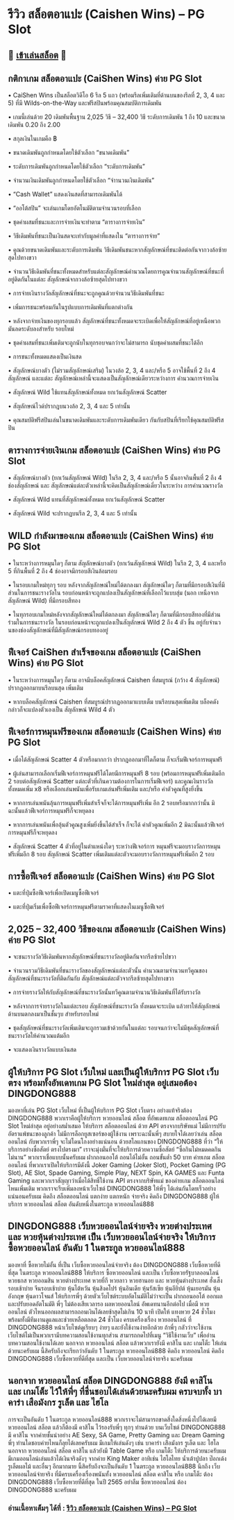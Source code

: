 # รีวิว สล็อตอาแปะ (Caishen Wins) – PG Slot

## 🎰 [เข้าเล่นสล็อต](https://bit.ly/3ryTLaH) 🎰

## กติกาเกม สล็อตอาแปะ (CaiShen Wins) ค่าย PG Slot

• CaiShen Wins เป็นสล็อตวิดีโอ 6 รีล 5 แถว (พร้อมรีลเพิ่มเติมที่ด้านบนของรีลที่ 2, 3, 4 และ 5) ที่มี Wilds-on-the-Way และฟรีสปินพร้อมคุณสมบัติการเดิมพัน

• เกมนี้เล่นด้วย 20 เดิมพันพื้นฐาน 2,025 วิธี – 32,400 วิธี ระดับการเดิมพัน 1 ถึง 10 และขนาดเดิมพัน 0.20 ถึง 2.00

• สกุลเงินในเกมคือ ฿

• ขนาดเดิมพันถูกกําหนดโดยใช้ตัวเลือก “ขนาดเดิมพัน”

• ระดับการเดิมพันถูกกําหนดโดยใช้ตัวเลือก “ระดับการเดิมพัน”

• จํานวนเงินเดิมพันถูกกําหนดโดยใช้ตัวเลือก “จําานวนเงินเดิมพัน”

• “Cash Wallet” แสดงเงินสดที่สามารถเดิมพันได้

• “ออโต้สปิน” จะเล่นเกมโดยอัตโนมัติตามจํานวนรอบที่เลือก

• ชุดค่าผสมที่ชนะและการจ่ายเงินจะทําตาม “ตารางการจ่ายเงิน”

• วิธีเดิมพันที่ชนะเป็นเงินสดจะเท่ากับมูลค่าที่แสดงใน “ตารางการจ่าย”

• คูณด้วยขนาดเดิมพันและระดับการเดิมพัน วิธีเดิมพันชนะหากสัญลักษณ์ที่ชนะติดต่อกันจากวงล้อซ้ายสุดไปทางขวา

• จํานวนวิธีเดิมพันที่ชนะทั้งหมดสําหรับแต่ละสัญลักษณ์คํานวณโดยการคูณจํานวนสัญลักษณ์ที่ชนะที่อยู่ติดกันในแต่ละ สัญลักษณ์จากวงล้อซ้ายสุดไปทางขวา

• การจ่ายเงินรางวัลสัญลักษณ์ที่ชนะจะถูกคูณด้วยจํานวนวิธีเดิมพันที่ชนะ

• เพิ่มการชนะพร้อมกันในรูปแบบการเดิมพันที่แตกต่างกัน

• หลังจากจ่ายเงินของทุกรอบแล้ว สัญลักษณ์ที่ชนะทั้งหมดจะระเบิดเพื่อให้สัญลักษณ์ที่อยู่เหนือพวกมันลดระดับลงสําหรับ รอบใหม่

• ชุดค่าผสมที่ชนะเพิ่มเติมจะถูกนับในทุกรอบจนกว่าจะไม่สามารถ นับชุดค่าผสมที่ชนะได้อีก

• การชนะทั้งหมดแสดงเป็นเงินสด

• สัญลักษณ์บางตัว (ไม่รวมสัญลักษณ์เสริม) ในวงล้อ 2, 3, 4 และ/หรือ 5 อาจใช้พื้นที่ 2 ถึง 4 สัญลักษณ์ และแต่ละ สัญลักษณ์เหล่านี้จะแสดงเป็นสัญลักษณ์เดียวระหว่างการ คํานวณการจ่ายเงิน

• สัญลักษณ์ Wild ใช้แทนสัญลักษณ์ทั้งหมด ยกเว้นสัญลักษณ์ Scatter

• สัญลักษณ์ไวด์ปรากฎบนวงล้อ 2, 3, 4 และ 5 เท่านั้น

• คุณสมบัติฟรีสปินเล่นในขนาดเดิมพันและระดับการเดิมพันเดียว กันกับสปินที่เรียกใช้คุณสมบัติฟรีสปิน

## ตารางการจ่ายเงินเกม สล็อตอาแปะ (CaiShen Wins) ค่าย PG Slot

• สัญลักษณ์บางตัว (ยกเว้นสัญลักษณ์ Wild) ในรีล 2, 3, 4 และ/หรือ 5 นั้นอาจกินพื้นที่ 2 ถึง 4 ช่องสัญลักษณ์ และ สัญลักษณ์แต่ละตัวเหล่านี้จะคิดเป็นสัญลักษณ์เดี่ยวในระหว่าง การคํานวณรางวัล

• สัญลักษณ์ Wild แทนที่สัญลักษณ์ทั้งหมด ยกเว้นสัญลักษณ์ Scatter

• สัญลักษณ์ Wild จะปรากฏบนรีล 2, 3, 4 และ 5 เท่านั้น

## WILD กำลังมาของเกม สล็อตอาแปะ (CaiShen Wins) ค่าย PG Slot

• ในระหว่างการหมุนใดๆ ก็ตาม สัญลักษณ์บางตัว (ยกเว้นสัญลักษณ์ Wild) ในรีล 2, 3, 4 และหรือ 5 ที่กินพื้นที่ 2 ถึง 4 ช่องอาจมีกรอบสีเงินล้อมรอบ

• ในรอบเกมใหม่ทุกๆ รอบ หลังจากสัญลักษณ์ใหม่ได้ตกลงมา สัญลักษณ์ใดๆ ก็ตามที่มีกรอบสีเงินที่มีส่วนในการชนะรางวัลใน รอบก่อนหน้าจะถูกแปลงเป็นสัญลักษณ์ที่เลือกไว้แบบสุ่ม (นอก เหนือจากสัญลักษณ์ Wild) ที่มีกรอบสีทอง

• ในทุกรอบเกมใหม่หลังจากสัญลักษณ์ใหม่ได้ตกลงมา สัญลักษณ์ใดๆ ก็ตามที่มีกรอบสีทองที่มีส่วนร่วมในการชนะรางวัล ในรอบก่อนหน้าจะถูกแปลงเป็นสัญลักษณ์ Wild 2 ถึง 4 ตัว ขึ้น อยู่กับจํานวนของช่องสัญลักษณ์ที่มีสัญลักษณ์กรอบทองอยู่

## ฟีเจอร์ CaiShen สำเร็จของเกม สล็อตอาแปะ (CaiShen Wins) ค่าย PG Slot

• ในระหว่างการหมุนใดๆ ก็ตาม อาจมีบล็อคสัญลักษณ์ Caishen ที่สมบูรณ์ (กว้าง 4 สัญลักษณ์) ปรากฏออกมาบนรีลบนสุด เพิ่มเติม

• หากบล็อคสัญลักษณ์ Caishen ที่สมบูรณ์ปรากฏออกมาแบบเต็ม บนรีลบนสุดเพิ่มเติม บล็อคดังกล่าวก็จะแปลงตัวเองเป็น สัญลักษณ์ Wild 4 ตัว

## ฟีเจอร์การหมุนฟรีของเกม สล็อตอาแปะ (CaiShen Wins) ค่าย PG Slot

• เมื่อได้สัญลักษณ์ Scatter 4 ตัวหรือมากกว่า ปรากฎออกมาที่ใดก็ตาม ก็จะเริ่มฟีเจอร์การหมุนฟรี

• ผู้เล่นสามารถเลือกเริ่มฟีเจอร์การหมุนฟรีได้โดยมีการหมุนฟรี 8 รอบ (พร้อมการหมุนฟรีเพิ่มเติมอีก 2 รอบต่อสัญลักษณ์ Scatter แต่ละตัวที่เกินความต้องการในการเริ่มฟีเจอร์) และคูณเงินรางวัล ทั้งหมดเพิ่ม x8 หรือเลือกเล่นพนันเพื่อรับเกมเล่นฟรีเพิ่มเติม และ/หรือ ค่าตัวคูณที่สูงยิ่งขึ้น

• หากการเล่นพนันลุ้นการหมุนฟรีเพิ่มสําเร็จก็จะได้การหมุนฟรีเพิ่ม อีก 2 รอบหรือมากกว่านั้น มิฉะนั้นแล้วฟีเจอร์การหมุนฟรีก็จะหยุดลง

• หากการเล่นพนันเพื่อลุ้นตัวคูณสูงเพิ่มยิ่งขึ้นได้สําเร็จ ก็จะได้ ค่าตัวคูณเพิ่มอีก 2 มิฉะนั้นแล้วฟีเจอร์การหมุนฟรีก็จะหยุดลง

• สัญลักษณ์ Scatter 4 ตัวที่อยู่ในตําแหน่งใดๆ ระหว่างฟีเจอร์การ หมุนฟรีจะมอบรางวัลการหมุนฟรีเพิ่มอีก 8 รอบ สัญลักษณ์ Scatter เพิ่มเติมแต่ละตัวจะมอบรางวัลการหมุนฟรีเพิ่มอีก 2 รอบ

## การซื้อฟีเจอร์ สล็อตอาแปะ (CaiShen Wins) ค่าย PG Slot

• แตะที่ปุ่มซื้อฟีเจอร์เพื่อเปิดเมนูซื้อฟีเจอร์

• แตะที่ปุ่มเริ่มเพื่อซื้อฟีเจอร์การหมุนฟรีตามราคาที่แสดงในเมนูซื้อฟีเจอร์

## 2,025 – 32,400 วิธีของเกม สล็อตอาแปะ (CaiShen Wins) ค่าย PG Slot

• จะชนะรางวัลวิธีเดิมพันหากสัญลักษณ์ที่ชนะรางวัลอยู่ติดกันจากรีลซ้ายไปขวา

• จํานวนรวมวิธีเดิมพันที่ชนะรางวัลของสัญลักษณ์แต่ละตัวนั้น คํานวณตามจํานวนทวีคูณของสัญลักษณ์ที่ชนะรางวัลที่ติดกันกับ สัญลักษณ์แต่ละตัวจากรีลซ้ายสุดไปทางขวา

• การจ่ายรางวัลให้กับสัญลักษณ์ที่ชนะรางวัลนั้นทวีคูณตามจำนวนวิธีเดิมพันที่ได้รับรางวัล

• หลังจากการจ่ายรางวัลในแต่ละรอบ สัญลักษณ์ที่ชนะรางวัล ทั้งหมดจะระเบิด แล้วทาให้สัญลักษณ์ด้านบนตกลงมาเป็นชั้นๆบ สําหรับรอบใหม่

• ชุดสัญลักษณ์ที่ชนะรางวัลเพิ่มเติมจะถูกรวมเข้าด้วยกันในแต่ละ รอบจนกว่าจะไม่มีชุดสัญลักษณ์ที่ชนะรางวัลให้คํานวณแต้มอีก

• จะแสดงเงินรางวัลแบบเงินสด

## ผู้ให้บริการ PG Slot เว็บใหม่ และเป็นผู้ให้บริการ PG Slot เว็บตรง พร้อมทั้งอัพเดทเกม PG Slot ใหม่ล่าสุด อยู่เสมอต้อง DINGDONG888
มองหาที่เล่น PG Slot เว็บใหม่ ที่เป็นผู้ให้บริการ PG Slot เว็บตรง อย่างแท้จริงต้อง DINGDONG888 พวกเราคือผู้ให้บริการ หวยออนไลน์ สล็อต ที่อัพเดทเกม สล็อตออนไลน์ PG Slot ใหม่ล่าสุด อยู่อย่างสม่ำเสมอ ให้บริการ สล็อตออนไลน์ ด้วย API ตรงจากบริษัทแม่ ไม่มีการปรับอัตราแพ้ชนะของลูกค้า ไม่มีการล็อกยูสเซอร์ของผู้ใช้งาน เพราะฉะนั้นพี่ๆ สบายใจได้เลยว่าเล่น สล็อตออนไลน์ กับพวกเราพี่ๆ จะไม่โดนโกงอย่างแน่นอน ด้วยสโลแกนของ DINGDONG888 ที่ว่า “ให้บริการอย่างซื่อสัตย์ ตรงไปตรงมา” เราจะมุ่งมั่นที่จะให้บริการด้วยความซื่อสัตย์ “ซื่อกินไม่หมดคดกินไม่นาน” พวกเราเชื่อแบบนั้นครับผม ฝากถอนออโต้ ถอนได้ไม่อั้น ถอนขั้นต่ำ 50 บาท ค่ายเกม สล็อตออนไลน์ ที่พวกเราเปิดให้บริการมีดังนี้ Joker Gaming (Joker Slot), Pocket Gaming (PG Slot), AE Slot, Spade Gaming, Simple Play, NEXT Spin, KA GAMES และ Funta Gaming และพวกเราสัญญาว่าเมื่อได้สิทธิ์ใช้งาน API ตรงจากบริษัทแม่ ของค่ายเกม สล็อตออนไลน์ ไหนเพิ่มเติม พวกเราจะรีบเพิ่มลงหน้าเว็บไซต์ DINGDONG888 ให้พี่ๆ ได้เล่นกันโดยเร็วอย่างแน่นอนครับผม คิดถึง สล็อตออนไลน์ แตกง่าย แตกหนัก จ่ายจริง คิดถึง DINGDONG888 ผู้ให้บริการ หวยออนไลน์ สล็อต อันดับหนึ่งในตระกูล หวยออนไลน์888

## DINGDONG888 เว็บหวยออนไลน์จ่ายจริง หวยต่างประเทศ และ หวยหุ้นต่างประเทศ เป็น เว็บหวยออนไลน์จ่ายจริง ให้บริการ ซื้อหวยออนไลน์ อันดับ 1 ในตระกูล หวยออนไลน์888
มองหาที่ ซื้อหวยไม่อั้น ที่เป็น เว็บซื้อหวยออนไลน์จ่ายจริง ต้อง DINGDONG888 เว็บซื้อหวยที่ดีที่สุด ในตระกูล หวยออนไลน์888 ให้บริการ ซื้อหวยออนไลน์ และเป็น เว็บซื้อหวยรัฐบาลออนไลน์ หวยธกส หวยออมสิน หวยต่างประเทศ หวยยี่กี หวยลาว หวยฮานอย และ หวยหุ้นต่างประเทศ ฮั่งเส็งรอบเช้าบ่าย จีนรอบเช้าบ่าย หุ้นไต้หวัน หุ้นสิงคโปร์ หุ้นอินเดีย หุ้นรัสเซีย หุ้นอียิปต์ หุ้นเยอรมัน หุ้นอังกฤษ หุ้นดาวโจนส์ ให้บริการพี่ๆ ด้วยตัวเว็บไซต์ระบบอัตโนมัติไม่ว่าจะเป็น ฝากถอนออโต้ ออกผลและปรับยอดอัตโนมัติ พี่ๆ ไม่ต้องเสียเวลารอ ผลหวยออนไลน์ อัพเดทนานอีกต่อไป เมื่อมี หวยออนไลน์ ตัวไหนออกผลสามารถถอนเงินได้เลยช้าสุดไม่เกิน 10 นาที เปิดให้ แทงหวย 24 ชั่วโมง พร้อมทั้งมีทีมงานดูแลและช่วยเหลือตลอด 24 ชั่วโมง ครบเครื่องเรื่อง หวยออนไลน์ ที่ DINGDONG888 หน้าเว็บไซต์ดูเรียบๆ ง่ายๆ และยังใช้งานง่ายอีกด้วย ถ้าพี่ๆ กลัวว่าจะใช้งานเว็บไซต์ไม่เป็นพวกเรามีบทความสอนใช้งานทุกส่วน สามารถกดไปที่เมนู “วิธีใช้งานเว็บ” เพื่ออ่านบทความสอนใช้งานได้เลย นอกจาก หวยออนไลน์ สล็อต แล้วพวกเรายังมี คาสิโน และ เกมโต็ะ ให้เล่นด้วยนะครับผม นี้สิครับถึงจะเรียกว่าอันดับ 1 ในตระกูล หวยออนไลน์888 คิดถึง หวยออนไลน์ คิดถึง DINGDONG888 เว็บซื้อหวยที่ดีที่สุด และเป็น เว็บหวยออนไลน์จ่ายจริง นะครับผม

## นอกจาก หวยออนไลน์ สล็อต DINGDONG888 ยังมี คาสิโน และ เกมโต็ะ ไว้ให้พี่ๆ ที่ชื่นชอบได้เล่นด้วยนะครับผม ครบจบทั้ง บาคาร่า เสือมังกร รูเล็ต และ ไฮโล
การจะเป็นอันดับ 1 ในตระกูล หวยออนไลน์888 พวกเราจะไม่สามารถขาดสิ่งใดสิ่งหนึ่งไปได้เลยมี หวยออนไลน์ สล็อต แล้วก็ต้องมี คาสิโน ไว้รองรับพี่ๆ ทุกๆ ท่านด้วย บนเว็บไซต์ DINGDONG888 มี คาสิโน จากค่ายชั้นนำอย่าง AE Sexy, SA Game, Pretty Gaming และ Dream Gaming พี่ๆ ท่านใดชอบค่ายไหนก็ลุยได้เลยครับผม มีเกมให้เล่นดังๆ เช่น บาคาร่า เสือมังกร รูเล็ต และ ไฮโล นอกจาก หวยออนไลน์ สล็อต คาสิโน แล้วยังมี Table Game หรือ เกมโต็ะ ให้บริการด้วยนะครับผมมีเกมออนไลน์เล่นแล้วได้เงินจริงดังๆ จากค่าย King Maker อาทิเช่น ไฮโลไทย น้ำเต้าปูปลา ป๊อกเด้ง รูเล็ตผลไม้ และอื่นๆ อีกมากมาย นี้สิครับถึงจะเป็นอันดับ 1 ในตระกูล หวยออนไลน์888 นึกถึง เว็บหวยออนไลน์จ่ายจริง ที่มีครบเครื่องเรื่องพนันทั้ง หวยออนไลน์ สล็อต คาสิโน หรือ เกมโต็ะ ต้อง DINGDONG888 เว็บซื้อหวยที่ดีที่สุด ในปี 2565 อย่าลืม ซื้อหวยออนไลน์ ต้อง DINGDONG888 นะครับผม

### อ่านเนื้อหาเต็มๆ ได้ที่ : [รีวิว สล็อตอาแปะ (Caishen Wins) – PG Slot](https://dingdong888.co/pg-slot/caishen-wins/)
